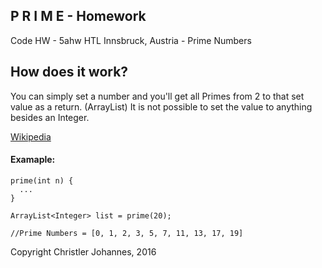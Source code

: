 ## P R I M E - Homework 
Code HW - 5ahw HTL Innsbruck, Austria - Prime Numbers

## How does it work?
You can simply set a number and you'll get all Primes from 2 to that set value as a return. (ArrayList)
It is not possible to set the value to anything besides an Integer. 

[Wikipedia](https://en.wikipedia.org/wiki/Prime_number)

#### Examaple:

```
prime(int n) {
  ...
}

ArrayList<Integer> list = prime(20);

//Prime Numbers = [0, 1, 2, 3, 5, 7, 11, 13, 17, 19]
```

Copyright Christler Johannes, 2016
